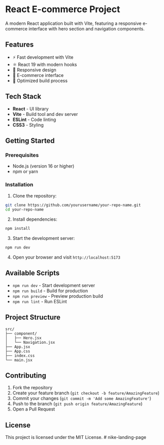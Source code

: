 # React E-commerce Project

A modern React application built with Vite, featuring a responsive e-commerce interface with hero section and navigation components.

## Features

- ⚡ Fast development with Vite
- ⚛️ React 19 with modern hooks
- 🎨 Responsive design
- 🛒 E-commerce interface
- 🚀 Optimized build process

## Tech Stack

- **React** - UI library
- **Vite** - Build tool and dev server
- **ESLint** - Code linting
- **CSS3** - Styling

## Getting Started

### Prerequisites

- Node.js (version 16 or higher)
- npm or yarn

### Installation

1. Clone the repository:
```bash
git clone https://github.com/yourusername/your-repo-name.git
cd your-repo-name
```

2. Install dependencies:
```bash
npm install
```

3. Start the development server:
```bash
npm run dev
```

4. Open your browser and visit `http://localhost:5173`

## Available Scripts

- `npm run dev` - Start development server
- `npm run build` - Build for production
- `npm run preview` - Preview production build
- `npm run lint` - Run ESLint

## Project Structure

```
src/
├── component/
│   ├── Hero.jsx
│   └── Navigation.jsx
├── App.jsx
├── App.css
├── index.css
└── main.jsx
```

## Contributing

1. Fork the repository
2. Create your feature branch (`git checkout -b feature/AmazingFeature`)
3. Commit your changes (`git commit -m 'Add some AmazingFeature'`)
4. Push to the branch (`git push origin feature/AmazingFeature`)
5. Open a Pull Request

## License

This project is licensed under the MIT License.
#   n i k e - l a n d i n g - p a g e  
 